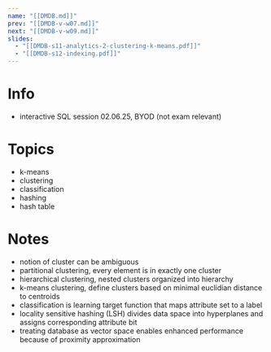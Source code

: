 ```yaml
---
name: "[[DMDB.md]]"
prev: "[[DMDB-v-w07.md]]"
next: "[[DMDB-v-w09.md]]"
slides:
  - "[[DMDB-s11-analytics-2-clustering-k-means.pdf]]"
  - "[[DMDB-s12-indexing.pdf]]"
---
```



# Info
- interactive SQL session 02.06.25, BYOD (not exam relevant)


# Topics
- k-means
- clustering
- classification
- hashing
- hash table

# Notes
- notion of cluster can be ambiguous
- partitional clustering, every element is in exactly one cluster
- hierarchical clustering, nested clusters organized into hierarchy
- k-means clustering, define clusters based on minimal euclidian distance to centroids
- classification is learning target function that maps attribute set to a label
- locality sensitive hashing (LSH) divides data space into hyperplanes and assigns corresponding attribute bit
- treating database as vector space enables enhanced performance because of proximity approximation